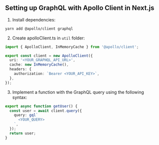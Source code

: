 ## Setting up GraphQL with Apollo Client in Next.js

1. Install dependencies:

```bash
yarn add @apollo/client graphql
```

2. Create apolloClient.ts in `util` folder:

```typescript
import { ApolloClient, InMemoryCache } from '@apollo/client';

export const client = new ApolloClient({
  uri: '<YOUR_GRAPHQL_API_URL>',
  cache: new InMemoryCache(),
  headers: {
    authorization: `Bearer <YOUR_API_KEY>`,
  },
});
```

3. Implement a function with the GraphQL query using the following syntax:

```typescript
export async function getUser() {
  const user = await client.query({
    query: gql`
      <YOUR_QUERY>
    `,
  });
  return user;
}
```
